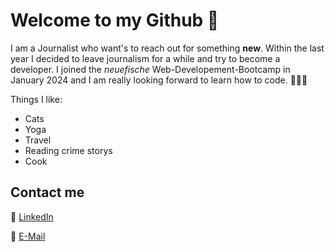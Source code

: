 # Welcome to my Github 🖖
I am a Journalist who want's to reach out for something **new**. Within the last year I decided to leave journalism for a while and try to become a developer. I joined the _neuefische_ Web-Developement-Bootcamp in January 2024 and I am really looking forward to learn how to code. 👩🏻‍💻

Things I like:
- Cats
- Yoga
- Travel
- Reading crime storys
- Cook

## Contact me

🔗 [LinkedIn](https://www.linkedin.com/in/jeanette-schwarz-90169411a/)

📧 [E-Mail](mailto:jeanne.schwarz1306@gmail.com)
